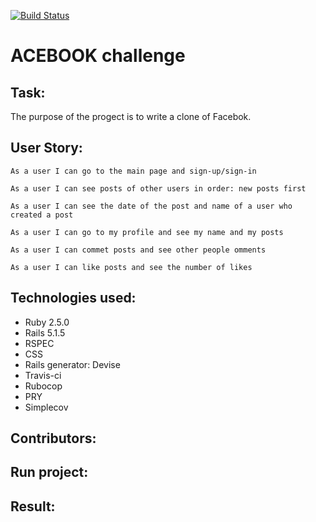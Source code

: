 [![Build Status](https://travis-ci.org/blarvin/TEAM-MALN-ACEBOOK.svg?branch=master)](https://travis-ci.org/blarvin/TEAM-MALN-ACEBOOK)

ACEBOOK challenge
=================

Task:
-------
The purpose of the progect is to write a clone of Facebok.

User Story:
-------

```
As a user I can go to the main page and sign-up/sign-in
```

```
As a user I can see posts of other users in order: new posts first
```

```
As a user I can see the date of the post and name of a user who created a post

```

```
As a user I can go to my profile and see my name and my posts
```

```
As a user I can commet posts and see other people omments
```

```
As a user I can like posts and see the number of likes
```
Technologies used:
-----
* Ruby 2.5.0
* Rails 5.1.5
* RSPEC
* CSS
* Rails generator: Devise
* Travis-ci
* Rubocop
* PRY
* Simplecov


Contributors:
-------

Run project:
-----


Result:
-------


